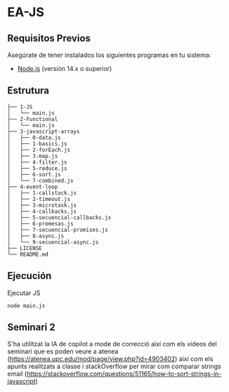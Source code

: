 # EA-JS

## Requisitos Previos

Asegúrate de tener instalados los siguientes programas en tu sistema:

- [Node.js](https://nodejs.org/) (versión 14.x o superior)

## Estrutura

```
├── 1-JS
│   └── main.js
├── 2-Functional
│   └── main.js
├── 3-javascript-arrays
│   ├── 0-data.js
│   ├── 1-basics.js
│   ├── 2-forEach.js
│   ├── 3-map.js
│   ├── 4-filter.js
│   ├── 5-reduce.js
│   ├── 6-sort.js
│   └── 7-combined.js
├── 4-event-loop
│   ├── 1-callstack.js
│   ├── 2-timeout.js
│   ├── 3-microtask.js
│   ├── 4-callbacks.js
│   ├── 5-secuencial-callbacks.js
│   ├── 6-promesas.js
│   ├── 7-secuencial-promises.js
│   ├── 8-async.js
│   └── 9-secuencial-async.js
├── LICENSE
└── README.md
```

## Ejecución

Ejecutar JS
```
node main.js
```
## Seminari 2

S'ha utilitzat la IA de copilot a mode de correcció així com els videos del seminari que es poden veure a atenea (https://atenea.upc.edu/mod/page/view.php?id=4903402) així com els apunts realitzats a classe i stackOverflow per mirar com comparar strings email (https://stackoverflow.com/questions/51165/how-to-sort-strings-in-javascript)


